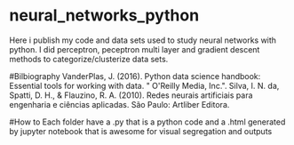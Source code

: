 # neural_networks_python
Here i publish my code and data sets used to study neural networks with python.
I did perceptron, peceptron multi layer and gradient descent methods to categorize/clusterize data sets.

#Bilbiography
VanderPlas, J. (2016). Python data science handbook: Essential tools for working with data. " O'Reilly Media, Inc.".
Silva, I. N. da, Spatti, D. H., & Flauzino, R. A. (2010). Redes neurais artificiais para engenharia e ciências aplicadas. São Paulo: Artliber Editora.

#How to
Each folder have a .py that is a python code and a .html generated by jupyter notebook that is awesome for visual segregation and outputs
